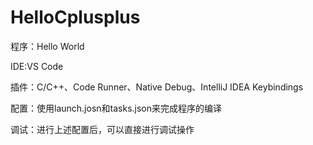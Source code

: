# HelloCplusplus

程序：Hello World

IDE:VS Code

插件：C/C++、Code Runner、Native Debug、IntelliJ IDEA Keybindings

配置：使用launch.josn和tasks.json来完成程序的编译

调试：进行上述配置后，可以直接进行调试操作


